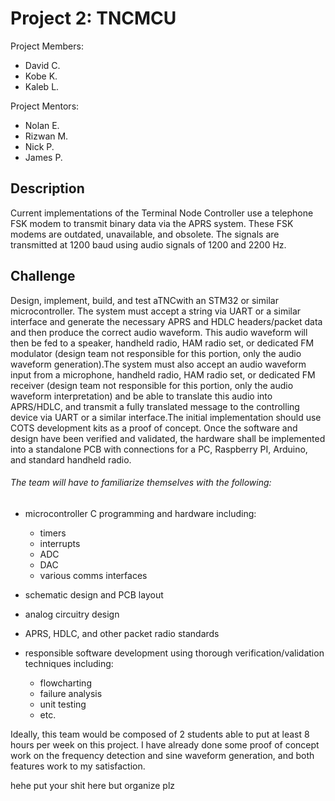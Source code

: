 # Project 2: TNCMCU

Project Members: 
- David C.
- Kobe K.
- Kaleb L.

Project Mentors: 
- Nolan E.
- Rizwan M.
- Nick P.
- James P.

## Description
Current implementations of the Terminal Node Controller use a telephone FSK modem to transmit binary  data via the APRS system. These FSK modems are outdated, unavailable, and obsolete. The signals are transmitted at 1200 baud using audio signals of 1200 and 2200 Hz.

##  Challenge
Design, implement, build, and test aTNCwith an STM32 or similar microcontroller. The system must accept a string via UART or a similar interface and generate the necessary APRS and HDLC headers/packet data and then produce the correct audio waveform. This audio waveform will then be fed to a speaker, handheld radio, HAM radio set, or dedicated FM modulator (design team not responsible for this portion, only the audio waveform generation).The system must also accept an audio waveform input from a microphone, handheld radio, HAM radio set, or dedicated FM receiver (design team not responsible for this portion, only the audio waveform interpretation) and be able to translate this audio into APRS/HDLC, and transmit a fully translated message to the controlling device via UART or a similar interface.The  initial implementation should use COTS development kits as a proof of concept. Once the software and design have been verified and validated, the hardware shall be implemented into a standalone PCB with connections for a PC, Raspberry PI, Arduino, and standard handheld radio.

###### The team will have to familiarize themselves with the following:
- microcontroller C programming and hardware including:
	- timers
	- interrupts
	- ADC 
	- DAC
	- various comms interfaces
	
- schematic design and PCB layout
- analog circuitry design
- APRS, HDLC, and other packet radio standards
- responsible software development using thorough verification/validation techniques including:
	- flowcharting
	- failure analysis
	- unit testing
	- etc.

Ideally, this team would be composed of 2 students able to put at least 8 hours per week on this project. I have already done some proof of concept work on the frequency detection and sine waveform generation, and both features work to my satisfaction.


hehe put your shit here but organize plz